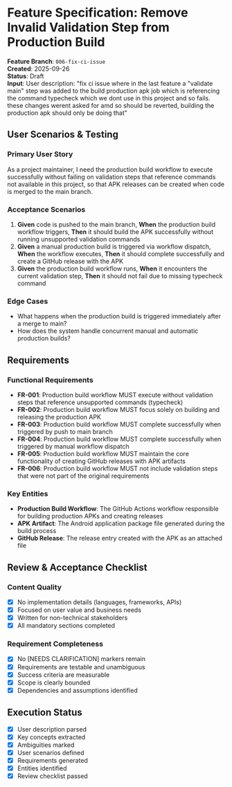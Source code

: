 # Feature Specification: Remove Invalid Validation Step from Production Build

**Feature Branch**: `006-fix-ci-issue`  
**Created**: 2025-09-26  
**Status**: Draft  
**Input**: User description: "fix ci issue where in the last feature a \"validate main\" step was added to the build production apk job which is referencing the command typecheck which we dont use in this project and so fails. these changes werent asked for amd so should be reverted, building the production apk should only be doing that"

## User Scenarios & Testing

### Primary User Story

As a project maintainer, I need the production build workflow to execute successfully without failing on validation steps that reference commands not available in this project, so that APK releases can be created when code is merged to the main branch.

### Acceptance Scenarios

1. **Given** code is pushed to the main branch, **When** the production build workflow triggers, **Then** it should build the APK successfully without running unsupported validation commands
2. **Given** a manual production build is triggered via workflow dispatch, **When** the workflow executes, **Then** it should complete successfully and create a GitHub release with the APK
3. **Given** the production build workflow runs, **When** it encounters the current validation step, **Then** it should not fail due to missing typecheck command

### Edge Cases

- What happens when the production build is triggered immediately after a merge to main?
- How does the system handle concurrent manual and automatic production builds?

## Requirements

### Functional Requirements

- **FR-001**: Production build workflow MUST execute without validation steps that reference unsupported commands (typecheck)
- **FR-002**: Production build workflow MUST focus solely on building and releasing the production APK
- **FR-003**: Production build workflow MUST complete successfully when triggered by push to main branch
- **FR-004**: Production build workflow MUST complete successfully when triggered by manual workflow dispatch
- **FR-005**: Production build workflow MUST maintain the core functionality of creating GitHub releases with APK artifacts
- **FR-006**: Production build workflow MUST not include validation steps that were not part of the original requirements

### Key Entities

- **Production Build Workflow**: The GitHub Actions workflow responsible for building production APKs and creating releases
- **APK Artifact**: The Android application package file generated during the build process
- **GitHub Release**: The release entry created with the APK as an attached file

## Review & Acceptance Checklist

### Content Quality

- [x] No implementation details (languages, frameworks, APIs)
- [x] Focused on user value and business needs
- [x] Written for non-technical stakeholders
- [x] All mandatory sections completed

### Requirement Completeness

- [x] No [NEEDS CLARIFICATION] markers remain
- [x] Requirements are testable and unambiguous
- [x] Success criteria are measurable
- [x] Scope is clearly bounded
- [x] Dependencies and assumptions identified

## Execution Status

- [x] User description parsed
- [x] Key concepts extracted
- [x] Ambiguities marked
- [x] User scenarios defined
- [x] Requirements generated
- [x] Entities identified
- [x] Review checklist passed
